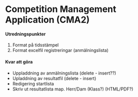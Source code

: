 # Competition Management Application (CMA2)

#### Utredningspunkter
1. Format på tidsstämpel
2. Format excelfil registreringar (anmälningslista)

#### Kvar att göra
- Uppladdning av anmälningslista (delete - insert??)
- Upladdning av resultatfil (delete - insert)
- Redigering startlista
- Skriv ut resultatlista map. Herr/Dam (Klass?) (HTML/PDF?)
